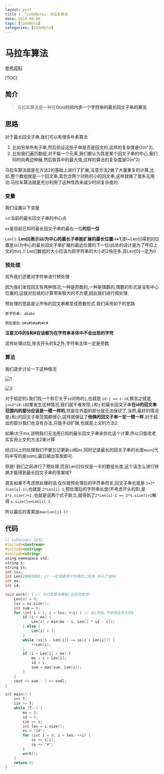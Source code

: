 ```yaml
---
layout: post
title : 「CodeNote」 马拉车算法
date: 2019-08-06
tags: [CodeNote]
categories: [CodeNote]
---
```

# 马拉车算法

[参考资料](https://blog.csdn.net/Charles_Zaqdt/article/details/79747073)

[TOC]

## 简介

> 马拉车算法是一种在**O(n)时间内求一个字符串的最长回文子串的算法**

## 思路

对于最长回文子串,我们可以有很多朴素算法

1. 比如穷举所有子串,然后验证这些子串是否是回文的,这样的复杂度是O(n^3),
2. 比如我们遍历数组,对于每一个元素,我们都认为其是某个回文子串的中心,我们同时向两边伸展,然后取其中的最大值,这样的算法的复杂度是O(n^2)

马拉车算法就是在方法2的基础上进行了扩展,注意方法2做了大量重复的计算,比如,整个数组就是一个回文串,其包含两个对称的小的回文串,这样就做了很多无用功.马拉车算法就是充分利用了这种性质来减少时间复杂度的.

### 变量

我们设置以下变量 

```id```:当前的最长回文子串的中心点

```mx```是目前已知的最长回文子串的最右一位**的后一位**

```Len[]```: **Len[i]表示以i为中心的最长子串能扩展的最长位置-i+1**,即i+Len[i]得到的位置是以i为中心的最长回文子串扩展的最远位置的下一位(此处的设计是为了呼应上文的mx) // Len[]数组的大小应该为原字符串的大小的2倍还多,且Len[0]一定为0

### 预处理

另外我们还要对字符串进行预处理

因为我们发现回文有两种情况,一种是奇数的,一种是偶数的,偶数的形式是没有中心位置的,这就对后续的计算带来极大的不方便,因此我们进行预处理.

预处理的思路是让所有的回文串都变成奇数形式.我们采用如下的思路

```原字符串: ababc```

```预处理后:$#a#b#a#b#c#```

**注意文中的$和#应该都为在字符串本体中不会出现的字符**

这样处理过后,除去开头的$之外,字符串主体一定是奇数

### 算法

我们逐步讨论一下这种情况

![1](https://github.com/Dawn-K/PictureBed/raw/master/2019/04/07/16:13:37.png)



![2](https://github.com/Dawn-K/PictureBed/raw/master/2019/04/07/16:15:41.png)

对于给定的```i```我们找一个和它关于```id```对称的```j```,也就是 ```id-j == i-id```,换言之就是```j==2*id-i```如果发生这种情况,我们就不难发现,```i```和```j``` 的最长回文子串**在id的回文串范围内的部分应该是一模一样的**,但是在外面的部分就无法保证了,当然,最好的情况是```i```和```j```的回文子串范围都很小,这样就保证了**他俩的回文子串一定一模一样**,对于超出的部分我们也没有办法,只能手动扩展,也就是上文的方法2.

如果i大于mx,说明我们无法用已知的最长回文子串来优化这个计算,所以只能老老实实用上文的方法2来计算

经过以上的处理我们不要忘记更新``id``和```mx```,同时记录最长的回文子串的长度```maxn```(代码中写的是sum),最后输出答案即可.

但是! 我们之前进行了预处理,而且Len[i]仅仅是一半的数组长度,这个该怎么进行转换才能得到最长回文子串的答案呢?

其实如果不考虑预处理的话,仅仅就预处理后的字符串而言,回文子串长度是 ```1+2*(Len[i]-1)```,也就是 ```2*Len[i]-1```,预处理后的字符串长度(不考虑开头的$),是```2*s.size()+1``` ,也就是说两个式子联立,就得到了```2*Len[i]-1 == 2*s.size()+1```解得 ```s.size()==Len[i]-1```

所以最后的答案是```max(Len[i]-1)```

## 代码

```c
// hihocoder 1032
#include<iostream>
#include<cstring>
#include<string>
using namespace std;
string s;
string ss;
int lss;
int Len[2000100]; // 一定是要原字符串的二倍多,开小了会RE
int mx;
int id;

void work() { // 马拉车算法模板(无任何更改)
    Len[0] = 0;
    lss = ss.size();
    int sum = 0;
    for (int i = 1; i < lss; ++i) { // 自1开始,不用理会开头的$
        if (i < mx) {
            Len[i] = min(mx - i, Len[2 * id - i]);
        } else {
            Len[i] = 1;
        }
        while (ss[i - Len[i]] == ss[i + Len[i]]) {
            ++Len[i];
        }
        if (i + Len[i] > mx) {
            mx = i + Len[i];
            id = i;
            sum = max(sum, Len[i]);
        }
    }
    cout << sum - 1 << endl;
}

int main() {
    int T;
    cin >> T;
    while (T--) {
        mx = 0;
        id = 0;
        cin >> s;
        int len = s.size();
        ss = "$#";
        for (int i = 0; i < len; ++i) {
            ss += s[i];
            ss += "#";
        }
        work();
    }
    return 0;
}
```



